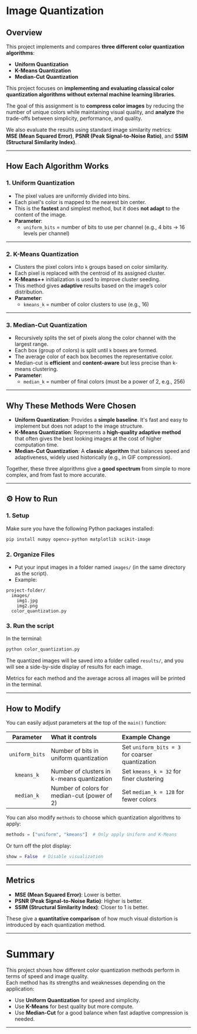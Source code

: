 # Image Quantization

## Overview

This project implements and compares **three different color quantization algorithms**:

- **Uniform Quantization**
- **K-Means Quantization**
- **Median-Cut Quantization**

This project focuses on **implementing and evaluating classical color quantization algorithms without external machine learning libraries**.

The goal of this assignment is to **compress color images** by reducing the number of unique colors while maintaining visual quality, and **analyze** the trade-offs between simplicity, performance, and quality.

We also evaluate the results using standard image similarity metrics:  
**MSE (Mean Squared Error)**, **PSNR (Peak Signal-to-Noise Ratio)**, and **SSIM (Structural Similarity Index)**.

---

##  How Each Algorithm Works

### 1. **Uniform Quantization**
- The pixel values are uniformly divided into bins.
- Each pixel's color is mapped to the nearest bin center.
- This is the **fastest** and simplest method, but it does **not adapt** to the content of the image.
- **Parameter**:  
  - `uniform_bits` = number of bits to use per channel (e.g., 4 bits → 16 levels per channel)

---

### 2. **K-Means Quantization**
- Clusters the pixel colors into `k` groups based on color similarity.
- Each pixel is replaced with the centroid of its assigned cluster.
- **K-Means++** initialization is used to improve cluster seeding.
- This method gives **adaptive** results based on the image’s color distribution.
- **Parameter**:
  - `kmeans_k` = number of color clusters to use (e.g., 16)

---

### 3. **Median-Cut Quantization**
- Recursively splits the set of pixels along the color channel with the largest range.
- Each box (group of colors) is split until `k` boxes are formed.
- The average color of each box becomes the representative color.
- Median-cut is **efficient** and **content-aware** but less precise than k-means clustering.
- **Parameter**:
  - `median_k` = number of final colors (must be a power of 2, e.g., 256)

---

##  Why These Methods Were Chosen

- **Uniform Quantization**: Provides a **simple baseline**. It's fast and easy to implement but does not adapt to the image structure.
- **K-Means Quantization**: Represents a **high-quality adaptive method** that often gives the best looking images at the cost of higher computation time.
- **Median-Cut Quantization**: A **classic algorithm** that balances speed and adaptiveness, widely used historically (e.g., in GIF compression).

Together, these three algorithms give a **good spectrum** from simple to more complex, and from fast to more accurate.

---

## ⚙ How to Run

### 1. Setup

Make sure you have the following Python packages installed:

```bash
pip install numpy opencv-python matplotlib scikit-image
```

### 2. Organize Files

- Put your input images in a folder named `images/` (in the same directory as the script).
- Example:

```
project-folder/
  images/
    img1.jpg
    img2.png
  color_quantization.py
```

### 3. Run the script

In the terminal:

```bash
python color_quantization.py
```

The quantized images will be saved into a folder called `results/`, and you will see a side-by-side display of results for each image.

Metrics for each method and the average across all images will be printed in the terminal.

---

##  How to Modify

You can easily adjust parameters at the top of the `main()` function:

| Parameter   | What it controls                              | Example Change                |
|:-----------:|:----------------------------------------------|:-------------------------------|
| `uniform_bits` | Number of bits in uniform quantization       | Set `uniform_bits = 3` for coarser quantization |
| `kmeans_k`     | Number of clusters in k-means quantization   | Set `kmeans_k = 32` for finer clustering |
| `median_k`     | Number of colors for median-cut (power of 2) | Set `median_k = 128` for fewer colors |

You can also modify `methods` to choose which quantization algorithms to apply:

```python
methods = ["uniform", "kmeans"]  # Only apply Uniform and K-Means
```

Or turn off the plot display:

```python
show = False  # Disable visualization
```

---

##  Metrics 

- **MSE (Mean Squared Error)**: Lower is better.
- **PSNR (Peak Signal-to-Noise Ratio)**: Higher is better.
- **SSIM (Structural Similarity Index)**: Closer to 1 is better.

These give a **quantitative comparison** of how much visual distortion is introduced by each quantization method.

---

# Summary

This project shows how different color quantization methods perform in terms of speed and image quality.  
Each method has its strengths and weaknesses depending on the application:

- Use **Uniform Quantization** for speed and simplicity.
- Use **K-Means** for best quality but more compute.
- Use **Median-Cut** for a good balance when fast adaptive compression is needed.

---
